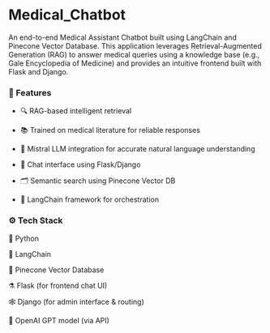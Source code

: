 # Medical_Chatbot

An end-to-end Medical Assistant Chatbot built using LangChain and Pinecone Vector Database. This application leverages Retrieval-Augmented Generation (RAG) to answer medical queries using a knowledge base (e.g., Gale Encyclopedia of Medicine) and provides an intuitive frontend built with Flask and Django.


### 📌 Features
- 🔍 RAG-based intelligent retrieval

- 📚 Trained on medical literature for reliable responses

- 🧠 Mistral LLM integration for accurate natural language        understanding

- 💬 Chat interface using Flask/Django

- 🗂️ Semantic search using Pinecone Vector DB

- 🧪 LangChain framework for orchestration


### ⚙️ Tech Stack
🐍 Python

🔗 LangChain

🌲 Pinecone Vector Database

⚗️ Flask (for frontend chat UI)

🕸️ Django (for admin interface & routing)

🤖 OpenAI GPT model (via API)

